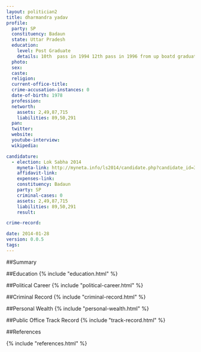 ```yaml
---
layout: politician2
title: dharmandra yadav
profile: 
  party: SP
  constituency: Badaun
  state: Uttar Pradesh
  education: 
    level: Post Graduate
    details: 10th  pass in 1994 12th pass in 1996 from up boatd graduate in 1999 law in 2002 from allahabad university allahabad ma political science from allahabad university allhahabad in 2004
  photo: 
  sex: 
  caste: 
  religion: 
  current-office-title: 
  crime-accusation-instances: 0
  date-of-birth: 1978
  profession: 
  networth: 
    assets: 2,49,87,715
    liabilities: 89,50,291
  pan: 
  twitter: 
  website: 
  youtube-interview: 
  wikipedia: 

candidature: 
  - election: Lok Sabha 2014
    myneta-link: http://myneta.info/ls2014/candidate.php?candidate_id=3066
    affidavit-link: 
    expenses-link: 
    constituency: Badaun 
    party: SP
    criminal-cases: 0
    assets: 2,49,87,715
    liabilities: 89,50,291
    result:  

crime-record: 

date: 2014-01-28
version: 0.0.5
tags: 
---
```

##Summary


##Education
{% include "education.html" %}


##Political Career
{% include "political-career.html" %}


##Criminal Record
{% include "criminal-record.html" %}


##Personal Wealth
{% include "personal-wealth.html" %}


##Public Office Track Record
{% include "track-record.html" %}


##References


{% include "references.html" %}